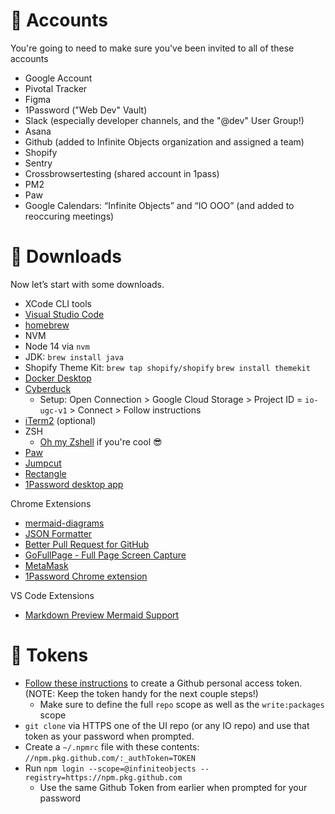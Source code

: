 # 👤 Accounts

You're going to need to make sure you've been invited to all of these accounts

- Google Account
- Pivotal Tracker
- Figma
- 1Password ("Web Dev" Vault)
- Slack (especially developer channels, and the "@dev" User Group!)
- Asana
- Github (added to Infinite Objects organization and assigned a team)
- Shopify
- Sentry
- Crossbrowsertesting (shared account in 1pass)
- PM2
- Paw
- Google Calendars: “Infinite Objects” and “IO OOO” (and added to reoccuring meetings)

# 💾 Downloads

 Now let’s start with some downloads. 

- XCode CLI tools
- [Visual Studio Code](https://code.visualstudio.com/download)
- [homebrew](https://brew.sh/)
- NVM
- Node 14 via `nvm`
- JDK: `brew install java`
- Shopify Theme Kit: `brew tap shopify/shopify` `brew install themekit` 
- [Docker Desktop](https://www.docker.com/products/docker-desktop)
- [Cyberduck](https://cyberduck.io/)
  - Setup: Open Connection > Google Cloud Storage > Project ID = `io-ugc-v1` > Connect > Follow instructions
- [iTerm2](https://iterm2.com/) (optional)
- ZSH
  - [Oh my Zshell](https://ohmyz.sh/) if you're cool 😎
- [Paw](https://paw.cloud/)
- [Jumpcut](https://snark.github.io/jumpcut/)
- [Rectangle](https://rectangleapp.com/)
- [1Password desktop app](https://1password.com/downloads/mac/)

Chrome Extensions
- [mermaid-diagrams](https://chrome.google.com/webstore/detail/mermaid-diagrams/phfcghedmopjadpojhmmaffjmfiakfil)
- [JSON Formatter](https://chrome.google.com/webstore/detail/json-formatter/mhimpmpmffogbmmkmajibklelopddmjf)
- [Better Pull Request for GitHub](https://chrome.google.com/webstore/detail/better-pull-request-for-g/nfhdjopbhlggibjlimhdbogflgmbiahc)
- [GoFullPage - Full Page Screen Capture](https://chrome.google.com/webstore/detail/gofullpage-full-page-scre/fdpohaocaechififmbbbbbknoalclacl)
- [MetaMask](https://chrome.google.com/webstore/detail/metamask/nkbihfbeogaeaoehlefnkodbefgpgknn?hl=en)
- [1Password Chrome extension](https://chrome.google.com/webstore/detail/1password-%E2%80%93-password-mana/aeblfdkhhhdcdjpifhhbdiojplfjncoa)

VS Code Extensions
- [Markdown Preview Mermaid Support](https://marketplace.visualstudio.com/items?itemName=bierner.markdown-mermaid)


# 🔑 Tokens

- [Follow these instructions](https://docs.github.com/en/github/authenticating-to-github/keeping-your-account-and-data-secure/creating-a-personal-access-token) to create a Github personal access token. (NOTE: Keep the token handy for the next couple steps!)
  - Make sure to define the full `repo` scope as well as the `write:packages` scope
- `git clone` via HTTPS one of the UI repo (or any IO repo) and use that token as your password when prompted.
- Create a `~/.npmrc` file with these contents: `//npm.pkg.github.com/:_authToken=TOKEN`
- Run `npm login --scope=@infiniteobjects --registry=https://npm.pkg.github.com`
  - Use the same Github Token from earlier when prompted for your password


